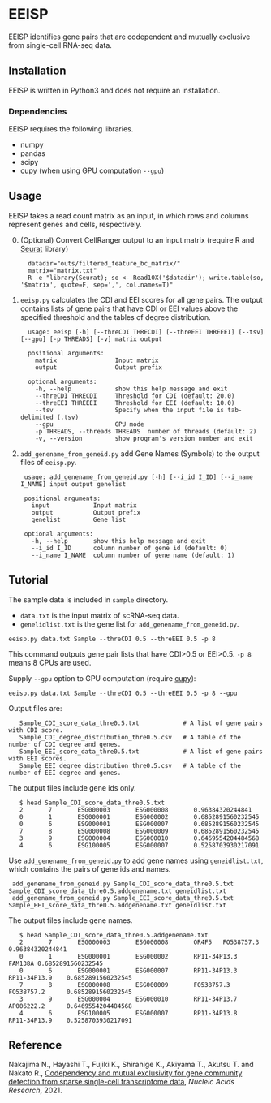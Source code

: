 # EEISP

EEISP identifies gene pairs that are codependent and mutually exclusive from single-cell RNA-seq data. 
       
## Installation
EEISP is written in Python3 and does not require an installation.  

### Dependencies
EEISP requires the following libraries.
* numpy
* pandas
* scipy
* [cupy](https://www.preferred.jp/en/projects/cupy/) (when using GPU computation `--gpu`)

## Usage
EEISP takes a read count matrix as an input, in which rows and columns represent genes and cells, respectively.  

   0. (Optional) Convert CellRanger output to an input matrix (require R and [Seurat](https://satijalab.org/seurat/) library)
       ```
         datadir="outs/filtered_feature_bc_matrix/"
         matrix="matrix.txt"
         R -e "library(Seurat); so <- Read10X('$datadir'); write.table(so, '$matrix', quote=F, sep=',', col.names=T)"
       ```

   1.  `eeisp.py` calculates the CDI and EEI scores for all gene pairs. The output contains lists of gene pairs that have CDI or EEI values above the specified threshold and the tables of degree distribution.
       ```
         usage: eeisp [-h] [--threCDI THRECDI] [--threEEI THREEEI] [--tsv] [--gpu] [-p THREADS] [-v] matrix output

         positional arguments:
           matrix                Input matrix
           output                Output prefix

         optional arguments:
           -h, --help            show this help message and exit
           --threCDI THRECDI     Threshold for CDI (default: 20.0)
           --threEEI THREEEI     Threshold for EEI (default: 10.0)
           --tsv                 Specify when the input file is tab-delimited (.tsv)
           --gpu                 GPU mode
           -p THREADS, --threads THREADS  number of threads (default: 2)
           -v, --version         show program's version number and exit
       ```  
   2.  `add_genename_from_geneid.py` add Gene Names (Symbols) to the output files of `eeisp.py`.
        ```
         usage: add_genename_from_geneid.py [-h] [--i_id I_ID] [--i_name I_NAME] input output genelist

         positional arguments:
           input            Input matrix
           output           Output prefix
           genelist         Gene list

         optional arguments:
           -h, --help       show this help message and exit
           --i_id I_ID      column number of gene id (default: 0)
           --i_name I_NAME  column number of gene name (default: 1)
       ```
## Tutorial
The sample data is included in `sample` directory. 
   * `data.txt` is the input matrix of scRNA-seq data.
   * `genelidlist.txt` is the gene list for `add_genename_from_geneid.py`.


    eeisp.py data.txt Sample --threCDI 0.5 --threEEI 0.5 -p 8
This command outputs gene pair lists that have CDI>0.5 or EEI>0.5. `-p 8` means 8 CPUs are used.

Supply `--gpu` option to GPU computation (require [cupy](https://www.preferred.jp/en/projects/cupy/)):

    eeisp.py data.txt Sample --threCDI 0.5 --threEEI 0.5 -p 8 --gpu

Output files are:
```
   Sample_CDI_score_data_thre0.5.txt            # A list of gene pairs with CDI score.  
   Sample_CDI_degree_distribution_thre0.5.csv   # A table of the number of CDI degree and genes.  
   Sample_EEI_score_data_thre0.5.txt            # A list of gene pairs with EEI scores.  
   Sample_EEI_degree_distribution_thre0.5.csv   # A table of the number of EEI degree and genes.
```
The output files include gene ids only.

```
   $ head Sample_CDI_score_data_thre0.5.txt
   2       7       ESG000003       ESG000008       0.96384320244841
   0       1       ESG000001       ESG000002       0.6852891560232545
   0       6       ESG000001       ESG000007       0.6852891560232545
   7       8       ESG000008       ESG000009       0.6852891560232545
   3       9       ESG000004       ESG000010       0.6469554204484568
   4       6       ESG100005       ESG000007       0.5258703930217091
```

Use `add_genename_from_geneid.py` to add gene names using `geneidlist.txt`, which contains the pairs of gene ids and names.
```
 add_genename_from_geneid.py Sample_CDI_score_data_thre0.5.txt Sample_CDI_score_data_thre0.5.addgenename.txt geneidlist.txt
 add_genename_from_geneid.py Sample_EEI_score_data_thre0.5.txt Sample_EEI_score_data_thre0.5.addgenename.txt geneidlist.txt
```
The output files include gene names.

```
   $ head Sample_CDI_score_data_thre0.5.addgenename.txt
   2       7       ESG000003       ESG000008       OR4F5   FO538757.3      0.96384320244841
   0       1       ESG000001       ESG000002       RP11-34P13.3    FAM138A 0.6852891560232545
   0       6       ESG000001       ESG000007       RP11-34P13.3    RP11-34P13.9    0.6852891560232545
   7       8       ESG000008       ESG000009       FO538757.3      FO538757.2      0.6852891560232545
   3       9       ESG000004       ESG000010       RP11-34P13.7    AP006222.2      0.6469554204484568
   4       6       ESG100005       ESG000007       RP11-34P13.8    RP11-34P13.9    0.5258703930217091
```

## Reference
Nakajima N., Hayashi T., Fujiki K., Shirahige K., Akiyama T., Akutsu T. and Nakato R., [Codependency and mutual exclusivity for gene community detection from sparse single-cell transcriptome data](https://academic.oup.com/nar/advance-article/doi/10.1093/nar/gkab601/6324613), *Nucleic Acids Research*, 2021.
